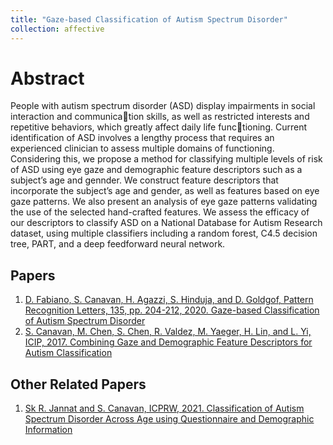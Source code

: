 ```yaml
---
title: "Gaze-based Classification of Autism Spectrum Disorder"
collection: affective
---
```


# Abstract
People with autism spectrum disorder (ASD) display impairments in social interaction and communication skills, as well as restricted interests and repetitive behaviors, which greatly affect daily life functioning. Current identification of ASD involves a lengthy process that requires an experienced clinician to
assess multiple domains of functioning. Considering this, we propose a method for classifying multiple
levels of risk of ASD using eye gaze and demographic feature descriptors such as a subject’s age and gennder. We construct feature descriptors that incorporate the subject’s age and gender, as well as features
based on eye gaze patterns. We also present an analysis of eye gaze patterns validating the use of the
selected hand-crafted features. We assess the efficacy of our descriptors to classify ASD on a National
Database for Autism Research dataset, using multiple classifiers including a random forest, C4.5 decision
tree, PART, and a deep feedforward neural network.

## Papers
1. [D. Fabiano, S. Canavan, H. Agazzi, S. Hinduja, and D. Goldgof, Pattern Recognition Letters, 135, pp. 204-212, 2020. Gaze-based Classification of Autism Spectrum Disorder](/files/ASD_PatternRecLetters2020.pdf)
2. [S. Canavan, M. Chen, S. Chen, R. Valdez, M. Yaeger, H. Lin, and L. Yi, ICIP, 2017. Combining Gaze and Demographic Feature Descriptors for Autism Classification](/files/ICIP_2017_Gaze.pdf)

## Other Related Papers
1. [Sk R. Jannat and S. Canavan, ICPRW, 2021. Classification of Autism Spectrum Disorder Across Age using Questionnaire and Demographic Information](/files/ASD_Rec_QuestionsICPRW2020.pdf)